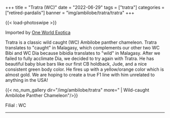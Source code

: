 +++
title = "Tratra (WC)"
date = "2022-06-29"
tags = ["tratra"]
categories = ["retired-pardalis"]
banner = "img/ambilobe/tratra/tratra"
+++

{{< load-photoswipe >}}

Imported by [One World Exotica](https://www.instagram.com/oneworldexotica/)

Tratra is a classic wild caught (WC) Ambilobe panther chameleon. Tratra translates to "caught" in Malagasy, which complements our other two WC Bibi and WC Dia because bibidia translates to "wild" in Malagasy. After we failed to fully acclimate Dia, we decided to try again with Tratra. He has beautiful baby blue bars like our first CB holdback, Jude, and a nice consistent green body color. He fires up with a yellow/orange color which is almost gold. We are hoping to create a true F1 line with him unrelated to anything in the USA!

{{< no_num_gallery dir="/img/ambilobe/tratra" more=" | Wild-caught Ambilobe Panther Chameleon"/>}}

Filial
: WC

---